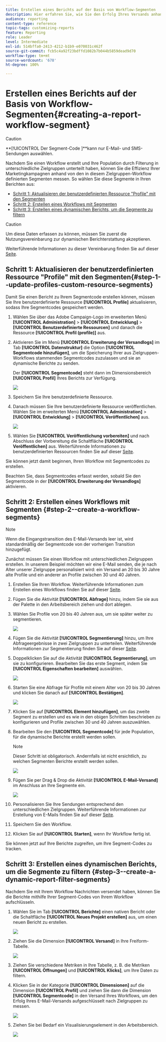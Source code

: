 ```yaml
---
title: Erstellen eines Berichts auf der Basis von Workflow-Segmenten
description: Hier erfahren Sie, wie Sie den Erfolg Ihres Versands anhand der Workflow-Segmente in Ihren Berichten überprüfen.
audience: reporting
content-type: reference
topic-tags: customizing-reports
feature: Reporting
role: Leader
level: Intermediate
exl-id: 514bffa0-2413-4212-b1b9-e070031c462f
source-git-commit: fcb5c4a92f23bdffd1082b7b044b5859dead9d70
workflow-type: tm+mt
source-wordcount: '678'
ht-degree: 100%

---
```


# Erstellen eines Berichts auf der Basis von Workflow-Segmenten{#creating-a-report-workflow-segment}

>[!CAUTION]
> **[!UICONTROL Der Segment-Code ]**kann nur E-Mail- und SMS-Sendungen auswählen.

Nachdem Sie einen Workflow erstellt und Ihre Population durch Filterung in unterschiedliche Zielgruppen unterteilt haben, können Sie die Effizienz Ihrer Marketingkampagnen anhand von den in diesem Zielgruppen-Workflow definierten Segmenten messen.
So wählen Sie diese Segmente in Ihren Berichten aus:

* [Schritt 1: Aktualisieren der benutzerdefinierten Ressource &quot;Profile&quot; mit den Segmenten](#step-1--update-profiles-custom-resource-segments)
* [Schritt 2: Erstellen eines Workflows mit Segmenten](#step-2--create-a-workflow-segments)
* [Schritt 3: Erstellen eines dynamischen Berichts, um die Segmente zu filtern](#step-3--create-a-dynamic-report-filter-segments)

>[!CAUTION]
>Um diese Daten erfassen zu können, müssen Sie zuerst die Nutzungsvereinbarung zur dynamischen Berichterstattung akzeptieren.
>
>Weiterführende Informationen zu dieser Vereinbarung finden Sie auf dieser [Seite](../../reporting/using/about-dynamic-reports.md#dynamic-reporting-usage-agreement).

## Schritt 1: Aktualisieren der benutzerdefinierten Ressource &quot;Profile&quot; mit den Segmenten{#step-1--update-profiles-custom-resource-segments}

Damit Sie einen Bericht zu Ihrem Segmentcode erstellen können, müssen Sie Ihre benutzerdefinierte Ressource **[!UICONTROL Profile]** aktualisieren, sodass Ihre Segmentcodes gespeichert werden.

1. Wählen Sie über das Adobe Campaign-Logo im erweiterten Menü **[!UICONTROL Administration]** > **[!UICONTROL Entwicklung]** > **[!UICONTROL Benutzerdefinierte Ressourcen]** und danach die Ressource **[!UICONTROL Profil (profile)]** aus.
1. Aktivieren Sie im Menü **[!UICONTROL Erweiterung der Versandlogs]** im Tab **[!UICONTROL Datenstruktur]** die Option **[!UICONTROL Segmentcode hinzufügen]**, um die Speicherung Ihrer aus Zielgruppen-Workflows stammenden Segmentcodes zuzulassen und sie an dynamische Berichte zu senden.

   Der **[!UICONTROL Segmentcode]** steht dann im Dimensionsbereich **[!UICONTROL Profil]** Ihres Berichts zur Verfügung.

   ![](assets/report_segment_4.png)

1. Speichern Sie Ihre benutzerdefinierte Ressource.

1. Danach müssen Sie Ihre benutzerdefinierte Ressource veröffentlichen.
Wählen Sie im erweiterten Menü **[!UICONTROL Administration]** > **[!UICONTROL Entwicklung]** > **[!UICONTROL Veröffentlichen]** aus.

   ![](assets/custom_profile_7.png)

1. Wählen Sie **[!UICONTROL Veröffentlichung vorbereiten]** und nach Abschluss der Vorbereitung die Schaltfläche **[!UICONTROL Veröffentlichen]** aus. Weiterführende Informationen zu benutzerdefinierten Ressourcen finden Sie auf dieser [Seite](../../developing/using/updating-the-database-structure.md).

Sie können jetzt damit beginnen, Ihren Workflow mit Segmentcodes zu erstellen.

Beachten Sie, dass Segmentcodes erfasst werden, sobald Sie den Segmentcode in der **[!UICONTROL Erweiterung der Versandlogs]** aktivieren.

## Schritt 2: Erstellen eines Workflows mit Segmenten {#step-2--create-a-workflow-segments}

>[!NOTE]
>Wenn die Eingangstransition des E-Mail-Versands leer ist, wird standardmäßig der Segmentcode von der vorherigen Transition hinzugefügt.

Zunächst müssen Sie einen Workflow mit unterschiedlichen Zielgruppen erstellen. In unserem Beispiel möchten wir eine E-Mail senden, die je nach Alter unserer Zielgruppe personalisiert wird: ein Versand an 20 bis 30 Jahre alte Profile und ein anderer an Profile zwischen 30 und 40 Jahren.

1. Erstellen Sie Ihren Workflow. Weiterführende Informationen zum Erstellen eines Workflows finden Sie auf dieser [Seite](../../automating/using/building-a-workflow.md).

1. Fügen Sie die Aktivität **[!UICONTROL Abfrage]** hinzu, indem Sie sie aus der Palette in den Arbeitsbereich ziehen und dort ablegen.

1. Wählen Sie Profile von 20 bis 40 Jahren aus, um sie später weiter zu segmentieren.

   ![](assets/report_segment_1.png)

1. Fügen Sie die Aktivität **[!UICONTROL Segmentierung]** hinzu, um Ihre Abfrageergebnisse in zwei Zielgruppen zu unterteilen. Weiterführende Informationen zur Segmentierung finden Sie auf dieser [Seite](../../automating/using/segmentation.md).

1. Doppelklicken Sie auf die Aktivität **[!UICONTROL Segmentierung]**, um sie zu konfigurieren. Bearbeiten Sie das erste Segment, indem Sie **[!UICONTROL Eigenschaften bearbeiten]** auswählen.

   ![](assets/report_segment_7.png)

1. Starten Sie eine Abfrage für Profile mit einem Alter von 20 bis 30 Jahren und klicken Sie danach auf **[!UICONTROL Bestätigen]**.

   ![](assets/report_segment_8.png)

1. Klicken Sie auf **[!UICONTROL Element hinzufügen]**, um das zweite Segment zu erstellen und es wie in den obigen Schritten beschrieben zu konfigurieren und Profile zwischen 30 und 40 Jahren auszuwählen.

1. Bearbeiten Sie den **[!UICONTROL Segmentcode]** für jede Population, für die dynamische Berichte erstellt werden sollen.

   >[!NOTE]
   >Dieser Schritt ist obligatorisch. Andernfalls ist nicht ersichtlich, zu welchen Segmenten Berichte erstellt werden sollen.

   ![](assets/report_segment_9.png)

1. Fügen Sie per Drag &amp; Drop die Aktivität **[!UICONTROL E-Mail-Versand]** im Anschluss an Ihre Segmente ein.

   ![](assets/report_segment_3.png)

1. Personalisieren Sie Ihre Sendungen entsprechend den unterschiedlichen Zielgruppen. Weiterführende Informationen zur Erstellung von E-Mails finden Sie auf dieser [Seite](../../designing/using/designing-content-in-adobe-campaign.md).

1. Speichern Sie den Workflow.

1. Klicken Sie auf **[!UICONTROL Starten]**, wenn Ihr Workflow fertig ist.

Sie können jetzt auf Ihre Berichte zugreifen, um Ihre Segment-Codes zu tracken.

## Schritt 3: Erstellen eines dynamischen Berichts, um die Segmente zu filtern {#step-3--create-a-dynamic-report-filter-segments}

Nachdem Sie mit Ihrem Workflow Nachrichten versendet haben, können Sie die Berichte mithilfe Ihrer Segment-Codes von Ihrem Workflow aufschlüsseln.

1. Wählen Sie im Tab **[!UICONTROL Berichte]** einen nativen Bericht oder die Schaltfläche **[!UICONTROL Neues Projekt erstellen]** aus, um einen neuen Bericht zu erstellen.

   ![](assets/custom_profile_18.png)
1. Ziehen Sie die Dimension **[!UICONTROL Versand]** in Ihre Freiform-Tabelle.

   ![](assets/report_segment_5.png)

1. Ziehen Sie verschiedene Metriken in Ihre Tabelle, z. B. die Metriken **[!UICONTROL Öffnungen]** und **[!UICONTROL Klicks]**, um Ihre Daten zu filtern.
1. Klicken Sie in der Kategorie **[!UICONTROL Dimensionen]** auf die Dimension **[!UICONTROL Profil]** und ziehen Sie dann die Dimension **[!UICONTROL Segmentcode]** in den Versand Ihres Workflows, um den Erfolg Ihres E-Mail-Versands aufgeschlüsselt nach Zielgruppen zu messen.

   ![](assets/report_segment_6.png)

1. Ziehen Sie bei Bedarf ein Visualisierungselement in den Arbeitsbereich.

   ![](assets/report_segment_10.png)
